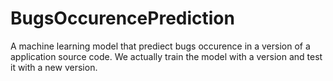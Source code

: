 # BugsOccurencePrediction

A machine learning model that prediect bugs occurence in a version of a application source code.
We actually train the model with a version and test it with a new version.
